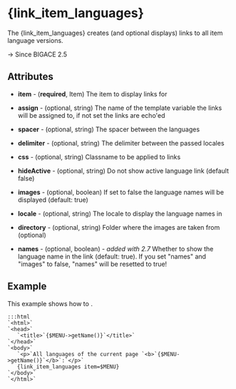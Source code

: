 # {link_item_languages}

The {link_item_languages} creates (and optional displays) links to all item language versions.

-> Since BIGACE 2.5

## Attributes


*  **item** -  (__required__, Item)
    The item to display links for

*  **assign** - (optional, string)
    The name of the template variable the links will be assigned to, if not set the links are echo'ed

*  **spacer** - (optional, string)
    The spacer between the languages

*  **delimiter** - (optional, string)
    The delimiter between the passed locales

*  **css** - (optional, string)
    Classname to be applied to links

*  **hideActive** - (optional, string)
    Do not show active language link (default false)

*  **images** - (optional, boolean)
    If set to false the language names will be displayed (default: true)

*  **locale** - (optional, string)
    The locale to display the language names in

*  **directory** - (optional, string)
    Folder where the images are taken from (optional)

*  **names** - (optional, boolean) - *added with 2.7*
    Whether to show the language name in the link (default: true). If you set "names" and "images" to false, "names" will be resetted to true! 

## Example

This example shows how to .

	:::html
	`<html>`
	`<head>`
	   `<title>`{$MENU->getName()}`</title>`
	`</head>`
	`<body>`
	   `<p>`All languages of the current page `<b>`{$MENU->getName()}`</b>`:`</p>`
	   {link_item_languages item=$MENU}
	`</body>`
	`</html>`

